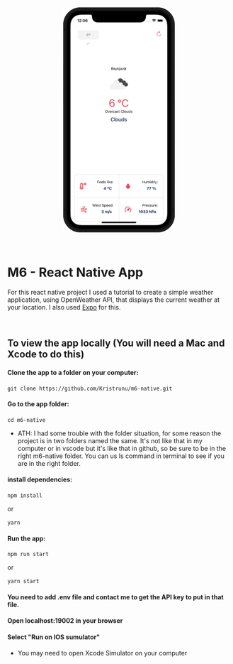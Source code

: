 &nbsp;

<p align="center">
  <img width="50%" src="./assets/weatherappscreenshot.png" alt="App Screenshot" />
</p>

&nbsp;

# M6 - React Native App

For this react native project I used a tutorial to create a simple weather application, using OpenWeather API, that displays the current weather at your location. I also used [Expo](https://expo.dev/) for this.

&nbsp;

## To view the app locally (You will need a Mac and Xcode to do this)

#### Clone the app to a folder on your computer:

```
git clone https://github.com/Kristrunu/m6-native.git
```

#### Go to the app folder:

```
cd m6-native
```

- ATH: I had some trouble with the folder situation, for some reason the project is in two folders named the same. It's not like that in my computer or in vscode but it's like that in github, so be sure to be in the right m6-native folder. You can us ls command in terminal to see if you are in the right folder.

#### install dependencies:

```
npm install
```

or

```
yarn
```

#### Run the app:

```
npm run start
```

or

```
yarn start
```

#### You need to add .env file and contact me to get the API key to put in that file.

#### Open localhost:19002 in your browser

#### Select "Run on IOS sumulator"

- You may need to open Xcode Simulator on your computer
